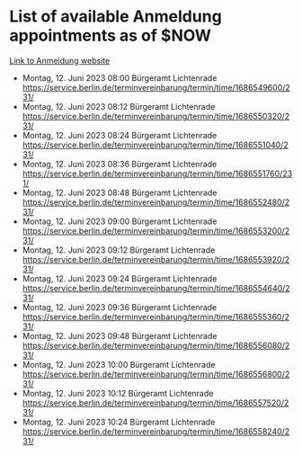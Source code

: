 # List of available Anmeldung appointments as of $NOW
[Link to Anmeldung website](https://service.berlin.de/terminvereinbarung/termin/tag.php?termin=1&anliegen[]=120686&dienstleisterlist=122210,122217,327316,122219,327312,122227,327314,122231,327346,122243,327348,122254,122252,329742,122260,329745,122262,329748,122271,327278,122273,327274,122277,327276,330436,122280,327294,122282,327290,122284,327292,122291,327270,122285,327266,122286,327264,122296,327268,150230,329760,122297,327286,122294,327284,122312,329763,122314,329775,122304,327330,122311,327334,122309,327332,317869,122281,327352,122279,329772,122283,122276,327324,122274,327326,122267,329766,122246,327318,122251,327320,122257,327322,122208,327298,122226,327300&herkunft=http%3A%2F%2Fservice.berlin.de%2Fdienstleistung%2F120686%2F)
- Montag, 12. Juni 2023 08:00 Bürgeramt Lichtenrade https://service.berlin.de/terminvereinbarung/termin/time/1686549600/231/
- Montag, 12. Juni 2023 08:12 Bürgeramt Lichtenrade https://service.berlin.de/terminvereinbarung/termin/time/1686550320/231/
- Montag, 12. Juni 2023 08:24 Bürgeramt Lichtenrade https://service.berlin.de/terminvereinbarung/termin/time/1686551040/231/
- Montag, 12. Juni 2023 08:36 Bürgeramt Lichtenrade https://service.berlin.de/terminvereinbarung/termin/time/1686551760/231/
- Montag, 12. Juni 2023 08:48 Bürgeramt Lichtenrade https://service.berlin.de/terminvereinbarung/termin/time/1686552480/231/
- Montag, 12. Juni 2023 09:00 Bürgeramt Lichtenrade https://service.berlin.de/terminvereinbarung/termin/time/1686553200/231/
- Montag, 12. Juni 2023 09:12 Bürgeramt Lichtenrade https://service.berlin.de/terminvereinbarung/termin/time/1686553920/231/
- Montag, 12. Juni 2023 09:24 Bürgeramt Lichtenrade https://service.berlin.de/terminvereinbarung/termin/time/1686554640/231/
- Montag, 12. Juni 2023 09:36 Bürgeramt Lichtenrade https://service.berlin.de/terminvereinbarung/termin/time/1686555360/231/
- Montag, 12. Juni 2023 09:48 Bürgeramt Lichtenrade https://service.berlin.de/terminvereinbarung/termin/time/1686556080/231/
- Montag, 12. Juni 2023 10:00 Bürgeramt Lichtenrade https://service.berlin.de/terminvereinbarung/termin/time/1686556800/231/
- Montag, 12. Juni 2023 10:12 Bürgeramt Lichtenrade https://service.berlin.de/terminvereinbarung/termin/time/1686557520/231/
- Montag, 12. Juni 2023 10:24 Bürgeramt Lichtenrade https://service.berlin.de/terminvereinbarung/termin/time/1686558240/231/
